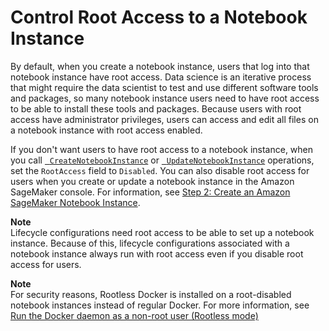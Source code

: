 # Control Root Access to a Notebook Instance<a name="nbi-root-access"></a>

By default, when you create a notebook instance, users that log into that notebook instance have root access\. Data science is an iterative process that might require the data scientist to test and use different software tools and packages, so many notebook instance users need to have root access to be able to install these tools and packages\. Because users with root access have administrator privileges, users can access and edit all files on a notebook instance with root access enabled\.

If you don't want users to have root access to a notebook instance, when you call [  `CreateNotebookInstance`](https://docs.aws.amazon.com/sagemaker/latest/APIReference/API_CreateNotebookInstance.html) or [  `UpdateNotebookInstance`](https://docs.aws.amazon.com/sagemaker/latest/APIReference/API_UpdateNotebookInstance.html) operations, set the `RootAccess` field to `Disabled`\. You can also disable root access for users when you create or update a notebook instance in the Amazon SageMaker console\. For information, see [Step 2: Create an Amazon SageMaker Notebook Instance](gs-setup-working-env.md)\.

**Note**  
Lifecycle configurations need root access to be able to set up a notebook instance\. Because of this, lifecycle configurations associated with a notebook instance always run with root access even if you disable root access for users\.

**Note**  
For security reasons, Rootless Docker is installed on a root\-disabled notebook instances instead of regular Docker\. For more information, see [Run the Docker daemon as a non\-root user \(Rootless mode\)](https://docs.docker.com/engine/security/rootless/)